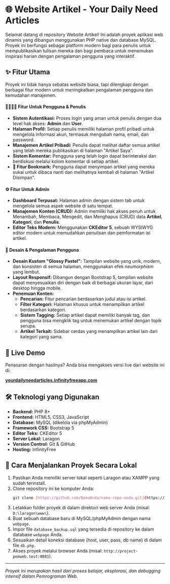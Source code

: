 # 🌐 Website Artikel - Your Daily Need Articles

Selamat datang di repository Website Artikel! Ini adalah proyek aplikasi web dinamis yang dibangun menggunakan PHP native dan database MySQL. Proyek ini berfungsi sebagai platform modern bagi para penulis untuk mempublikasikan tulisan mereka dan bagi pembaca untuk menemukan inspirasi harian dengan pengalaman pengguna yang interaktif.

## ✨ Fitur Utama

Proyek ini tidak hanya sebatas website biasa, tapi dilengkapi dengan berbagai fitur modern untuk meningkatkan pengalaman pengguna dan kemudahan manajemen.

#### 👨‍👩‍👧‍👦 Fitur Untuk Pengguna & Penulis
* **Sistem Autentikasi:** Proses login yang aman untuk penulis dengan dua level hak akses: **Admin** dan **User**.
* **Halaman Profil:** Setiap penulis memiliki halaman profil pribadi untuk mengelola informasi akun, termasuk mengubah nama, email, dan password.
* **Manajemen Artikel Pribadi:** Penulis dapat melihat daftar semua artikel yang telah mereka publikasikan di halaman "Artikel Saya".
* **Sistem Komentar:** Pengguna yang telah login dapat berinteraksi dan berdiskusi melalui kolom komentar di setiap artikel.
* **🔖 Fitur Bookmark:** Pengguna dapat menyimpan artikel yang mereka sukai untuk dibaca nanti dan melihatnya kembali di halaman "Artikel Disimpan".

#### ⚙️ Fitur Untuk Admin
* **Dashboard Terpusat:** Halaman admin dengan sistem tab untuk mengelola semua aspek website di satu tempat.
* **Manajemen Konten (CRUD):** Admin memiliki hak akses penuh untuk Menambah, Membaca, Mengedit, dan Menghapus (CRUD) data **Artikel**, **Kategori**, dan **Penulis**.
* **Editor Teks Modern:** Menggunakan **CKEditor 5**, sebuah WYSIWYG editor modern untuk memudahkan penulisan dan pemformatan isi artikel.

#### 🎨 Desain & Pengalaman Pengguna
* **Desain Kustom "Glossy Pastel":** Tampilan website yang unik, modern, dan konsisten di semua halaman, menggunakan efek *neumorphism* yang lembut.
* **Layout Responsif:** Dibangun dengan Bootstrap 5, tampilan website dapat menyesuaikan diri dengan baik di berbagai ukuran layar, dari desktop hingga mobile.
* **Penemuan Konten:**
    * **Pencarian:** Fitur pencarian berdasarkan judul atau isi artikel.
    * **Filter Kategori:** Halaman khusus untuk menampilkan artikel berdasarkan kategori.
    * **Sistem Tagging:** Setiap artikel dapat memiliki banyak tag, dan pengguna bisa mengklik tag untuk menemukan artikel dengan topik serupa.
    * **Artikel Terkait:** Sidebar cerdas yang menampilkan artikel lain dari kategori yang sama.

## 🚀 Live Demo

Penasaran dengan hasilnya? Anda bisa mengakses versi live dari website ini di:

**[yourdailyneedarticles.infinityfreeapp.com](http://yourdailyneedarticles.infinityfreeapp.com/)**



## 🛠️ Teknologi yang Digunakan

* **Backend:** PHP 8+
* **Frontend:** HTML5, CSS3, JavaScript
* **Database:** MySQL (dikelola via phpMyAdmin)
* **Framework CSS:** Bootstrap 5
* **Editor Teks:** CKEditor 5
* **Server Lokal:** Laragon
* **Version Control:** Git & GitHub
* **Hosting:** InfinityFree

## 📖 Cara Menjalankan Proyek Secara Lokal

1.  Pastikan Anda memiliki server lokal seperti Laragon atau XAMPP yang sudah terinstall.
2.  Clone repository ini ke komputer Anda:
    ```bash
    git clone [https://github.com/NamaAnda/nama-repo-anda.git](https://github.com/NamaAnda/nama-repo-anda.git)
    ```
3.  Letakkan folder proyek di dalam direktori web server Anda (misal: `D:\laragon\www\`).
4.  Buat sebuah database baru di MySQL/phpMyAdmin dengan nama `webpage`.
5.  Impor file `database_backup.sql` yang tersedia di repository ke dalam database `webpage` Anda.
6.  Sesuaikan detail koneksi database (host, user, pass, db name) di dalam file `db.php`.
7.  Akses proyek melalui browser Anda (misal: `http://project-pemweb.test:8081`).

---
_Proyek ini merupakan hasil dari proses belajar, eksplorasi, dan debugging intensif dalam Pemrograman Web._
